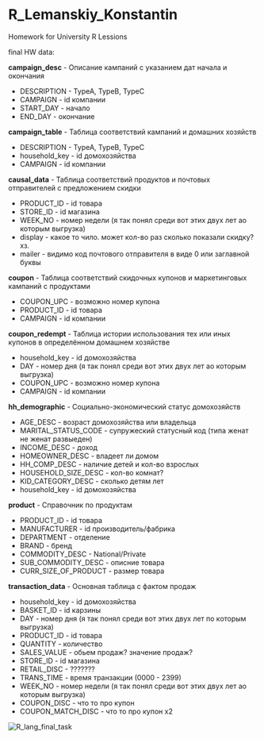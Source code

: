 # R_Lemanskiy_Konstantin
Homework for University R Lessions

final HW data:

**campaign_desc** - Описание кампаний с указанием дат начала и окончания
* DESCRIPTION - TypeA, TypeB, TypeC
* CAMPAIGN - id компании
* START_DAY - начало
* END_DAY - окончание

**campaign_table** - 	Таблица соответствий кампаний и домашних хозяйств
* DESCRIPTION - TypeA, TypeB, TypeC
* household_key - id домохозяйства
* CAMPAIGN - id компании

**causal_data** - Таблица соответствий продуктов и почтовых отправителей с предложением скидки
* PRODUCT_ID - id товара
* STORE_ID - id магазина
* WEEK_NO - номер недели (я так понял среди вот этих двух лет ао которым выгрузка)
* display - какое то чило. может кол-во раз сколько показали скидку? хз.
* mailer - видимо код почтового отправителя в виде 0 или заглавной буквы

**coupon** - 	Таблица соответствий скидочных купонов и маркетинговых кампаний с продуктами
* COUPON_UPC - возможно номер купона
* PRODUCT_ID - id товара
* CAMPAIGN - id компании


**coupon_redempt** - 	Таблица истории использования тех или иных купонов в определённом домашнем хозяйстве
* household_key - id домохозяйства
* DAY - номер дня (я так понял среди вот этих двух лет ао которым выгрузка)
* COUPON_UPC - возможно номер купона
* CAMPAIGN - id компании


**hh_demographic** - Социально-экономический статус домохозяйств
* AGE_DESC - возраст домохозяйства или владельца
* MARITAL_STATUS_CODE - супружеский статусный код (типа женат не женат развыеден)
* INCOME_DESC - доход
* HOMEOWNER_DESC - владеет ли домом
* HH_COMP_DESC - наличие детей и кол-во взрослых
* HOUSEHOLD_SIZE_DESC - кол-во комнат?
* KID_CATEGORY_DESC - сколько детям лет
* household_key - id домохозяйства

**product** - Справочник по продуктам
* PRODUCT_ID - id товара
* MANUFACTURER - id производитель/фабрика
* DEPARTMENT - отделение
* BRAND - бренд
* COMMODITY_DESC - National/Private
* SUB_COMMODITY_DESC - описние товара
* CURR_SIZE_OF_PRODUCT - размер товара

**transaction_data** - Основная таблица с фактом продаж
* household_key - id домохозяйства
* BASKET_ID - id карзины
* DAY - номер дня (я так понял среди вот этих двух лет по которым выгрузка)
* PRODUCT_ID - id товара
* QUANTITY - количество
* SALES_VALUE - обьем продаж? значение продаж?
* STORE_ID - id магазина
* RETAIL_DISC - ???????
* TRANS_TIME - время транзакции (0000 - 2399)
* WEEK_NO - номер недели (я так понял среди вот этих двух лет ао которым выгрузка)
* COUPON_DISC - что то про купон
* COUPON_MATCH_DISC - что то про купон х2


![R_lang_final_task](https://github.com/s21dlemanskiy/R_Lemanskiy_Konstantin/assets/55732402/a3832817-086c-4b3e-8e59-368cd347dc72)

